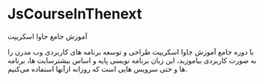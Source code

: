 # JsCourseInThenext
آموزش جامع جاوا اسکریپت

با دوره جامع آموزش جاوا اسکریپت طراحی و توسعه برنامه های کاربردی وب مدرن را به صورت کاربردی بیاموزید، این زبان برنامه نویسی پایه و اساس بیشترسایت ها، برنامه ها و حتی سرویس هایی است که روزانه ازآنها استفاده می‌کنیم.
